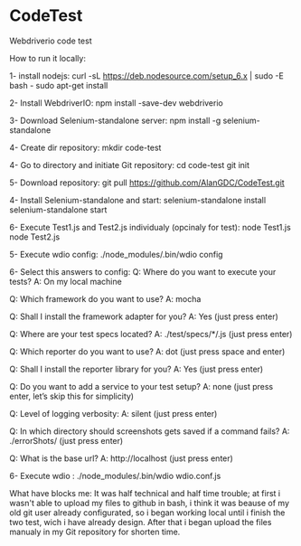 # CodeTest
Webdriverio code test

How to run it locally:

1- install nodejs:
curl -sL https://deb.nodesource.com/setup_6.x | sudo -E bash - sudo apt-get install 

2- Install WebdriverIO:
npm install -save-dev webdriverio

3- Download Selenium-standalone server:
npm install -g selenium-standalone

4- Create dir repository:
mkdir code-test

4- Go to directory and initiate Git repository:
cd code-test
git init

5- Download repository:
git pull https://github.com/AlanGDC/CodeTest.git

4- Install Selenium-standalone and start:
selenium-standalone install
selenium-standalone start

6- Execute Test1.js and Test2.js individualy (opcinaly for test):
node Test1.js
node Test2.js

5- Execute wdio config:
./node_modules/.bin/wdio config

6- Select this answers to config:
Q: Where do you want to execute your tests?
A: On my local machine

Q: Which framework do you want to use?
A: mocha

Q: Shall I install the framework adapter for you?
A: Yes (just press enter)

Q: Where are your test specs located?
A: ./test/specs/*/.js (just press enter)

Q: Which reporter do you want to use?
A: dot (just press space and enter)

Q: Shall I install the reporter library for you?
A: Yes (just press enter)

Q: Do you want to add a service to your test setup?
A: none (just press enter, let’s skip this for simplicity)

Q: Level of logging verbosity:
A: silent (just press enter)

Q: In which directory should screenshots gets saved if a command fails?
A: ./errorShots/ (just press enter)

Q: What is the base url?
A: http://localhost (just press enter)



6- Execute wdio :
./node_modules/.bin/wdio wdio.conf.js


What have blocks me:
It was half technical and half time trouble; at first i wasn't able to upload my files to github in bash, i think it was beause of my old git user already configurated, so i began working local until i finish the two test, wich i have already design. 
After that i began upload the files manualy in my Git repository for shorten time.
